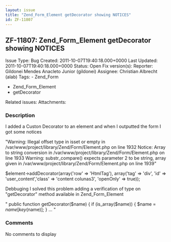```yaml
---
layout: issue
title: "Zend_Form_Element getDecorator showing NOTICES"
id: ZF-11807
---
```


ZF-11807: Zend\_Form\_Element getDecorator showing NOTICES
----------------------------------------------------------

 Issue Type: Bug Created: 2011-10-07T19:40:18.000+0000 Last Updated: 2011-10-07T19:40:18.000+0000 Status: Open Fix version(s): 
 Reporter:  Gildonei Mendes Anacleto Junior (gildonei)  Assignee:  Christian Albrecht (alab)  Tags: - Zend\_Form
- Zend\_Form\_Element
- getDecorator
 
 Related issues: 
 Attachments: 
### Description

I added a Custon Decorator to an element and when I outputted the form I got some notices

"Warning: Illegal offset type in isset or empty in /var/www/project/library/Zend/Form/Element.php on line 1932 Notice: Array to string conversion in /var/www/project/library/Zend/Form/Element.php on line 1933 Warning: substr\_compare() expects parameter 2 to be string, array given in /var/www/project/library/Zend/Form/Element.php on line 1939"

$element->addDecorator(array('row' => 'HtmlTag'), array('tag' => 'div', 'id' => 'user\_content','class' => 'content colunas3', 'openOnly' => true));

Debbuging I solved this problem adding a verification of type on "getDecorator" method available in Zend\_Form\_Element

" public function getDecorator($name) { if (is\_array($name)) { $name = $name[key($name)]; } ... "

 

 

### Comments

No comments to display